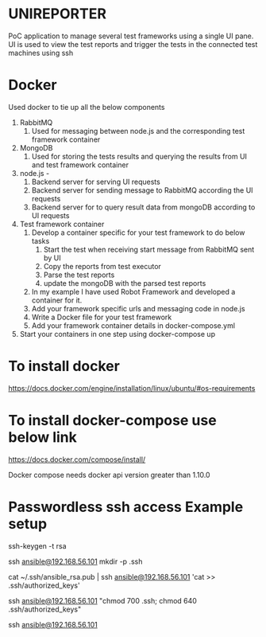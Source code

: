 # UNIREPORTER

PoC application to manage several test frameworks using a single UI pane. 
UI is used to view the test reports and trigger the tests in the connected test machines using ssh


# Docker
Used docker to tie up all the below components
1. RabbitMQ
   1. Used for messaging between node.js and the corresponding test framework container
2. MongoDB
   1. Used for storing the tests results and querying the results from UI and test framework container
3. node.js - 
   1. Backend server for serving UI requests
   2. Backend server for sending message to RabbitMQ according the UI requests
   3. Backend server for to query result data from mongoDB according to UI requests
4. Test framework container
      1. Develop a container specific for your test framework to do below tasks
            1. Start the test when receiving start message from RabbitMQ sent by UI
            2. Copy the reports from test executor
            3. Parse the test reports
            4. update the mongoDB with the parsed test reports
      2. In my example I have used Robot Framework and developed a container for it.
      3. Add your framework specific urls and messaging code in node.js
      4. Write a Docker file for your test framework
      4. Add your framework container details in docker-compose.yml
5. Start your containers in one step using docker-compose up

# To install docker

https://docs.docker.com/engine/installation/linux/ubuntu/#os-requirements

# To install docker-compose use below link

https://docs.docker.com/compose/install/

Docker compose needs docker api version greater than 1.10.0

# Passwordless ssh access Example setup
ssh-keygen -t rsa

ssh ansible@192.168.56.101 mkdir -p .ssh

cat ~/.ssh/ansible_rsa.pub | ssh ansible@192.168.56.101 'cat >> .ssh/authorized_keys'

ssh ansible@192.168.56.101 "chmod 700 .ssh; chmod 640 .ssh/authorized_keys"

ssh ansible@192.168.56.101
